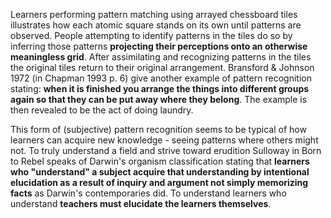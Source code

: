 Learners performing pattern matching using arrayed chessboard tiles illustrates how each atomic square stands on its own until patterns are observed. People attempting to identify patterns in the tiles do so by inferring those patterns **projecting their perceptions onto an otherwise meaningless grid**. After assimilating and recognizing patterns in the tiles the original tiles return to their original arrangement. Bransford &amp; Johnson 1972 (in Chapman 1993 p. 6) give another example of pattern recognition stating: **when it is finished you arrange the things into different groups again so that they can be put away where they belong**. The example is then revealed to be the act of doing laundry.

This form of (subjective) pattern recognition seems to be typical of how learners can acquire new knowledge - seeing patterns where others might not. To truly understand a field and strive toward erudition Sulloway in Born to Rebel speaks of Darwin's organism classification stating that **learners who "understand" a subject acquire that understanding by intentional elucidation as a result of inquiry and argument not simply memorizing facts** as Darwin's contemporaries did. To understand learners who understand **teachers must elucidate the learners themselves**.